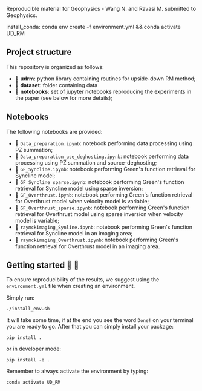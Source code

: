 Reproducible material for Geophysics - Wang N. and Ravasi M. submitted to Geophysics.

install_conda:
	conda env create -f environment.yml && conda activate UD_RM 


## Project structure
This repository is organized as follows:

* :open_file_folder: **udrm**: python library containing routines for upside-down RM method;
* :open_file_folder: **dataset**: folder containing data 
* :open_file_folder: **notebooks**: set of jupyter notebooks reproducing the experiments in the paper (see below for more details);

## Notebooks
The following notebooks are provided:

- :orange_book: ``Data_preparation.ipynb``: notebook performing data processing using PZ summation;
- :orange_book: ``Data_preparation_use_deghosting.ipynb``: notebook performing data processing using PZ summation and source-deghosting;
- :orange_book: ``GF_Syncline.ipynb``: notebook performing Green's function retrieval for Syncline model;
- :orange_book: ``GF_Syncline_sparse.ipynb``: notebook performing Green's function retrieval for Syncline model using sparse inversion;
- :orange_book: ``GF_Overthrust.ipynb``: notebook performing Green's function retrieval for Overthrust model when velocity model is variable;
- :orange_book: ``GF_Overthrust_sparse.ipynb``: notebook performing Green's function retrieval for Overthrust model using sparse inversion when velocity model is variable;
- :orange_book: ``raymckimaging_Synline.ipynb``: notebook performing Green's function retrieval for Syncline model in an imaging area;
- :orange_book: ``raymckimaging_Overthrust.ipynb``: notebook performing Green's function retrieval for Overthrust model in an imaging area.

## Getting started :space_invader: :robot:
To ensure reproducibility of the results, we suggest using the `environment.yml` file when creating an environment.

Simply run:
```
./install_env.sh
```
It will take some time, if at the end you see the word `Done!` on your terminal you are ready to go. After that you can simply install your package:
```
pip install .
```
or in developer mode:
```
pip install -e .
```

Remember to always activate the environment by typing:
```
conda activate UD_RM
```




